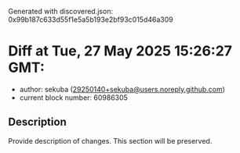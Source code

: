 Generated with discovered.json: 0x99b187c633d55f1e5a5b193e2bf93c015d46a309

# Diff at Tue, 27 May 2025 15:26:27 GMT:

- author: sekuba (<29250140+sekuba@users.noreply.github.com>)
- current block number: 60986305

## Description

Provide description of changes. This section will be preserved.
